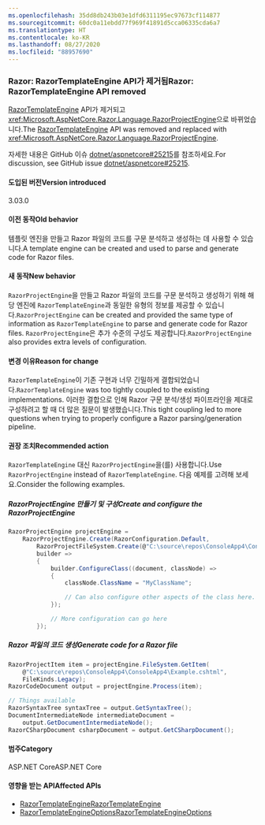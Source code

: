 ```yaml
---
ms.openlocfilehash: 35dd8db243b03e1dfd6311195ec97673cf114877
ms.sourcegitcommit: 60dc0a11ebdd77f969f41891d5cca06335cda6a7
ms.translationtype: HT
ms.contentlocale: ko-KR
ms.lasthandoff: 08/27/2020
ms.locfileid: "88957690"
---
```

### <a name="razor-razortemplateengine-api-removed"></a><span data-ttu-id="be91e-101">Razor: RazorTemplateEngine API가 제거됨</span><span class="sxs-lookup"><span data-stu-id="be91e-101">Razor: RazorTemplateEngine API removed</span></span>

<span data-ttu-id="be91e-102">[RazorTemplateEngine](/dotnet/api/microsoft.aspnetcore.razor.language.razortemplateengine?view=aspnetcore-2.2) API가 제거되고 <xref:Microsoft.AspNetCore.Razor.Language.RazorProjectEngine>으로 바뀌었습니다.</span><span class="sxs-lookup"><span data-stu-id="be91e-102">The [RazorTemplateEngine](/dotnet/api/microsoft.aspnetcore.razor.language.razortemplateengine?view=aspnetcore-2.2) API was removed and replaced with <xref:Microsoft.AspNetCore.Razor.Language.RazorProjectEngine>.</span></span>

<span data-ttu-id="be91e-103">자세한 내용은 GitHub 이슈 [dotnet/aspnetcore#25215](https://github.com/dotnet/aspnetcore/issues/25215)를 참조하세요.</span><span class="sxs-lookup"><span data-stu-id="be91e-103">For discussion, see GitHub issue [dotnet/aspnetcore#25215](https://github.com/dotnet/aspnetcore/issues/25215).</span></span>

#### <a name="version-introduced"></a><span data-ttu-id="be91e-104">도입된 버전</span><span class="sxs-lookup"><span data-stu-id="be91e-104">Version introduced</span></span>

<span data-ttu-id="be91e-105">3.0</span><span class="sxs-lookup"><span data-stu-id="be91e-105">3.0</span></span>

#### <a name="old-behavior"></a><span data-ttu-id="be91e-106">이전 동작</span><span class="sxs-lookup"><span data-stu-id="be91e-106">Old behavior</span></span>

<span data-ttu-id="be91e-107">템플릿 엔진을 만들고 Razor 파일의 코드를 구문 분석하고 생성하는 데 사용할 수 있습니다.</span><span class="sxs-lookup"><span data-stu-id="be91e-107">A template engine can be created and used to parse and generate code for Razor files.</span></span>

#### <a name="new-behavior"></a><span data-ttu-id="be91e-108">새 동작</span><span class="sxs-lookup"><span data-stu-id="be91e-108">New behavior</span></span>

<span data-ttu-id="be91e-109">`RazorProjectEngine`을 만들고 Razor 파일의 코드를 구문 분석하고 생성하기 위해 해당 엔진에 `RazorTemplateEngine`과 동일한 유형의 정보를 제공할 수 있습니다.</span><span class="sxs-lookup"><span data-stu-id="be91e-109">`RazorProjectEngine` can be created and provided the same type of information as `RazorTemplateEngine` to parse and generate code for Razor files.</span></span> <span data-ttu-id="be91e-110">`RazorProjectEngine`은 추가 수준의 구성도 제공합니다.</span><span class="sxs-lookup"><span data-stu-id="be91e-110">`RazorProjectEngine` also provides extra levels of configuration.</span></span>

#### <a name="reason-for-change"></a><span data-ttu-id="be91e-111">변경 이유</span><span class="sxs-lookup"><span data-stu-id="be91e-111">Reason for change</span></span>

<span data-ttu-id="be91e-112">`RazorTemplateEngine`이 기존 구현과 너무 긴밀하게 결합되었습니다.</span><span class="sxs-lookup"><span data-stu-id="be91e-112">`RazorTemplateEngine` was too tightly coupled to the existing implementations.</span></span> <span data-ttu-id="be91e-113">이러한 결합으로 인해 Razor 구문 분석/생성 파이프라인을 제대로 구성하려고 할 때 더 많은 질문이 발생했습니다.</span><span class="sxs-lookup"><span data-stu-id="be91e-113">This tight coupling led to more questions when trying to properly configure a Razor parsing/generation pipeline.</span></span>

#### <a name="recommended-action"></a><span data-ttu-id="be91e-114">권장 조치</span><span class="sxs-lookup"><span data-stu-id="be91e-114">Recommended action</span></span>

<span data-ttu-id="be91e-115">`RazorTemplateEngine` 대신 `RazorProjectEngine`을(를) 사용합니다.</span><span class="sxs-lookup"><span data-stu-id="be91e-115">Use `RazorProjectEngine` instead of `RazorTemplateEngine`.</span></span> <span data-ttu-id="be91e-116">다음 예제를 고려해 보세요.</span><span class="sxs-lookup"><span data-stu-id="be91e-116">Consider the following examples.</span></span>

##### <a name="create-and-configure-the-razorprojectengine"></a><span data-ttu-id="be91e-117">RazorProjectEngine 만들기 및 구성</span><span class="sxs-lookup"><span data-stu-id="be91e-117">Create and configure the RazorProjectEngine</span></span>

```csharp
RazorProjectEngine projectEngine =
    RazorProjectEngine.Create(RazorConfiguration.Default,
        RazorProjectFileSystem.Create(@"C:\source\repos\ConsoleApp4\ConsoleApp4"),
        builder =>
        {
            builder.ConfigureClass((document, classNode) =>
            {
                classNode.ClassName = "MyClassName";

                // Can also configure other aspects of the class here.
            });

            // More configuration can go here
        });
```

##### <a name="generate-code-for-a-razor-file"></a><span data-ttu-id="be91e-118">Razor 파일의 코드 생성</span><span class="sxs-lookup"><span data-stu-id="be91e-118">Generate code for a Razor file</span></span>

```csharp
RazorProjectItem item = projectEngine.FileSystem.GetItem(
    @"C:\source\repos\ConsoleApp4\ConsoleApp4\Example.cshtml",
    FileKinds.Legacy);
RazorCodeDocument output = projectEngine.Process(item);

// Things available
RazorSyntaxTree syntaxTree = output.GetSyntaxTree();
DocumentIntermediateNode intermediateDocument =
    output.GetDocumentIntermediateNode();
RazorCSharpDocument csharpDocument = output.GetCSharpDocument();
```

#### <a name="category"></a><span data-ttu-id="be91e-119">범주</span><span class="sxs-lookup"><span data-stu-id="be91e-119">Category</span></span>

<span data-ttu-id="be91e-120">ASP.NET Core</span><span class="sxs-lookup"><span data-stu-id="be91e-120">ASP.NET Core</span></span>

#### <a name="affected-apis"></a><span data-ttu-id="be91e-121">영향을 받는 API</span><span class="sxs-lookup"><span data-stu-id="be91e-121">Affected APIs</span></span>

- [<span data-ttu-id="be91e-122">RazorTemplateEngine</span><span class="sxs-lookup"><span data-stu-id="be91e-122">RazorTemplateEngine</span></span>](/dotnet/api/microsoft.aspnetcore.razor.language.razortemplateengine?view=aspnetcore-2.2)
- [<span data-ttu-id="be91e-123">RazorTemplateEngineOptions</span><span class="sxs-lookup"><span data-stu-id="be91e-123">RazorTemplateEngineOptions</span></span>](/dotnet/api/microsoft.aspnetcore.razor.language.razortemplateengineoptions?view=aspnetcore-2.2)

<!--

#### Affected APIs

- `T:Microsoft.AspNetCore.Razor.Language.RazorTemplateEngine`
- `T:Microsoft.AspNetCore.Razor.Language.RazorTemplateEngineOptions`

-->
